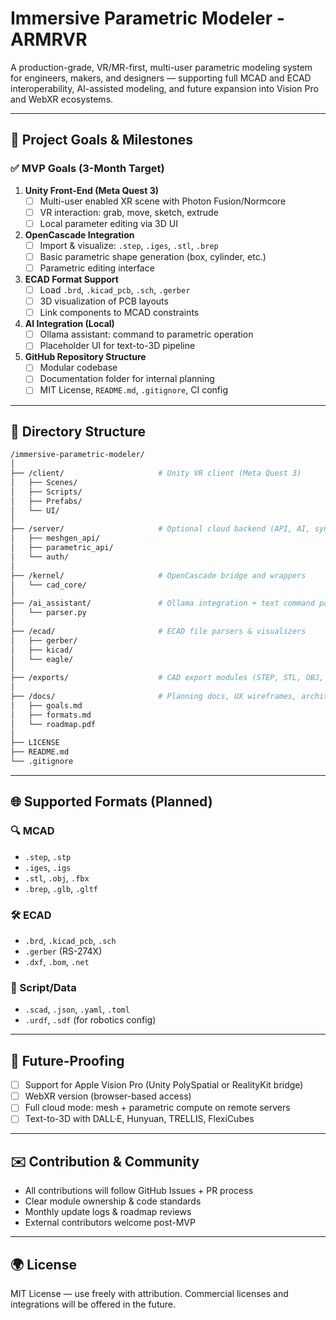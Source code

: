 # Immersive Parametric Modeler - ARMRVR


A production-grade, VR/MR-first, multi-user parametric modeling system for engineers, makers, and designers — supporting full MCAD and ECAD interoperability, AI-assisted modeling, and future expansion into Vision Pro and WebXR ecosystems.

---

## 🚀 Project Goals & Milestones

### ✅ MVP Goals (3-Month Target)
1. **Unity Front-End (Meta Quest 3)**
   - [ ] Multi-user enabled XR scene with Photon Fusion/Normcore
   - [ ] VR interaction: grab, move, sketch, extrude
   - [ ] Local parameter editing via 3D UI

2. **OpenCascade Integration**
   - [ ] Import & visualize: `.step`, `.iges`, `.stl`, `.brep`
   - [ ] Basic parametric shape generation (box, cylinder, etc.)
   - [ ] Parametric editing interface

3. **ECAD Format Support**
   - [ ] Load `.brd`, `.kicad_pcb`, `.sch`, `.gerber`
   - [ ] 3D visualization of PCB layouts
   - [ ] Link components to MCAD constraints

4. **AI Integration (Local)**
   - [ ] Ollama assistant: command to parametric operation
   - [ ] Placeholder UI for text-to-3D pipeline

5. **GitHub Repository Structure**
   - [ ] Modular codebase
   - [ ] Documentation folder for internal planning
   - [ ] MIT License, `README.md`, `.gitignore`, CI config

---

## 📂 Directory Structure

```bash
/immersive-parametric-modeler/
│
├── /client/                     # Unity VR client (Meta Quest 3)
│   ├── Scenes/
│   ├── Scripts/
│   ├── Prefabs/
│   └── UI/
│
├── /server/                     # Optional cloud backend (API, AI, sync)
│   ├── meshgen_api/
│   ├── parametric_api/
│   └── auth/
│
├── /kernel/                     # OpenCascade bridge and wrappers
│   └── cad_core/
│
├── /ai_assistant/               # Ollama integration + text command parsing
│   └── parser.py
│
├── /ecad/                       # ECAD file parsers & visualizers
│   ├── gerber/
│   ├── kicad/
│   └── eagle/
│
├── /exports/                    # CAD export modules (STEP, STL, OBJ, etc)
│
├── /docs/                       # Planning docs, UX wireframes, architecture
│   ├── goals.md
│   ├── formats.md
│   └── roadmap.pdf
│
├── LICENSE
├── README.md
└── .gitignore
```

---

## 🌐 Supported Formats (Planned)

### 🔍 MCAD
- `.step`, `.stp`
- `.iges`, `.igs`
- `.stl`, `.obj`, `.fbx`
- `.brep`, `.glb`, `.gltf`

### 🛠️ ECAD
- `.brd`, `.kicad_pcb`, `.sch`
- `.gerber` (RS-274X)
- `.dxf`, `.bom`, `.net`

### 📄 Script/Data
- `.scad`, `.json`, `.yaml`, `.toml`
- `.urdf`, `.sdf` (for robotics config)

---

## 🚪 Future-Proofing

- [ ] Support for Apple Vision Pro (Unity PolySpatial or RealityKit bridge)
- [ ] WebXR version (browser-based access)
- [ ] Full cloud mode: mesh + parametric compute on remote servers
- [ ] Text-to-3D with DALL·E, Hunyuan, TRELLIS, FlexiCubes

---

## ✉️ Contribution & Community

- All contributions will follow GitHub Issues + PR process
- Clear module ownership & code standards
- Monthly update logs & roadmap reviews
- External contributors welcome post-MVP

---

## 🌍 License

MIT License — use freely with attribution. Commercial licenses and integrations will be offered in the future.
